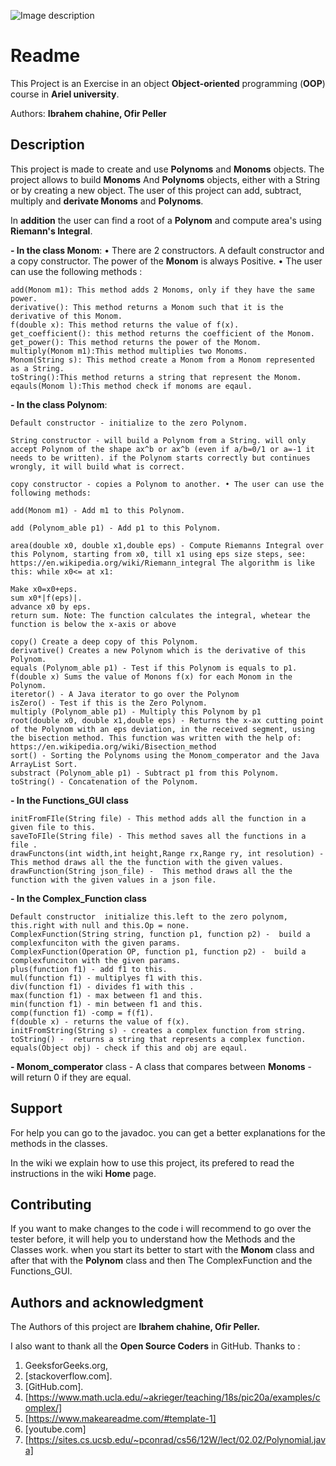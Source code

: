 ![Image description](https://img.techpowerup.org/191212/math-png-icon-17-1148.png)

# Readme

This Project is an Exercise in an object **Object-oriented** programming (**OOP**) course in **Ariel university**.

Authors: **Ibrahem chahine, Ofir Peller**

## Description

This project is made to create and use **Polynoms** and **Monoms** objects. 
The project allows to build **Monoms** And **Polynoms** objects, either with a String or by creating a new object.
The user of this project can add, subtract, multiply and **derivate Monoms** and **Polynoms**. 


In **addition** the user can find a root of a **Polynom** and compute area's using **Riemann's Integral**. 


**- In the class Monom**: 
• There are 2 constructors. A default constructor and a copy constructor. The power of the **Monom** is always Positive.
• The user can use the following methods : 
 ```
add(Monom m1): This method adds 2 Monoms, only if they have the same power.
derivative(): This method returns a Monom such that it is the derivative of this Monom.
f(double x): This method returns the value of f(x).
get_coefficient(): this method returns the coefficient of the Monom.
get_power(): This method returns the power of the Monom.
multiply(Monom m1):This method multiplies two Monoms.
Monom(String s): This method create a Monom from a Monom represented as a String. 
toString():This method returns a string that represent the Monom.
eqauls(Monom l):This method check if monoms are eqaul.
```
**- In the class Polynom**:
```
Default constructor - initialize to the zero Polynom.

String constructor - will build a Polynom from a String. will only accept Polynom of the shape ax^b or ax^b (even if a/b=0/1 or a=-1 it needs to be written). if the Polynom starts correctly but continues wrongly, it will build what is correct.

copy constructor - copies a Polynom to another. • The user can use the following methods:

add(Monom m1) - Add m1 to this Polynom.

add (Polynom_able p1) - Add p1 to this Polynom.

area(double x0, double x1,double eps) - Compute Riemanns Integral over this Polynom, starting from x0, till x1 using eps size steps, see: https://en.wikipedia.org/wiki/Riemann_integral The algorithm is like this: while x0<= at x1:

Make x0=x0+eps.
sum x0*|f(eps)|.
advance x0 by eps.
return sum. Note: The function calculates the integral, whetear the function is below the x-axis or above

copy() Create a deep copy of this Polynom.
derivative() Creates a new Polynom which is the derivative of this Polynom.
equals (Polynom_able p1) - Test if this Polynom is equals to p1.
f(double x) Sums the value of Monons f(x) for each Monom in the Polynom.
iteretor() - A Java iterator to go over the Polynom
isZero() - Test if this is the Zero Polynom.
multiply (Polynom_able p1) - Multiply this Polynom by p1
root(double x0, double x1,double eps) - Returns the x-ax cutting point of the Polynom with an eps deviation, in the received segment, using the bisection method. This function was written with the help of: https://en.wikipedia.org/wiki/Bisection_method
sort() - Sorting the Polynoms using the Monom_comperator and the Java ArrayList Sort.
substract (Polynom_able p1) - Subtract p1 from this Polynom.
toString() - Concatenation of the Polynom.
``` 
**- In the Functions_GUI class**
```
initFromFIle(String file) - This method adds all the function in a given file to this.
saveToFIle(String file) - This method saves all the functions in a file .
drawFunctons(int width,int height,Range rx,Range ry, int resolution) - This method draws all the the function with the given values.
drawFunction(String json_file) -  This method draws all the the function with the given values in a json file.
```


**- In the Complex_Function class**
```
Default constructor  initialize this.left to the zero polynom, this.right with null and this.Op = none.
ComplexFunction(String string, function p1, function p2) -  build a complexfunciton with the given params. 
ComplexFunction(Operation OP, function p1, function p2) -  build a complexfunciton with the given params. 
plus(function f1) - add f1 to this.
mul(function f1) - multiplyes f1 with this.
div(function f1) - divides f1 with this .
max(function f1) - max between f1 and this.
min(function f1) - min between f1 and this. 
comp(function f1) -comp = f(f1).
f(double x) - returns the value of f(x).
initFromString(String s) - creates a complex function from string.
toString() -  returns a string that represents a complex function.
equals(Object obj) - check if this and obj are eqaul.
```

**- Monom_comperator** class - A class that compares between **Monoms** - will return 0 if they are equal.

## Support

For help you can go to the javadoc. 
you can get a better explanations for the methods in the classes.

In the wiki we explain how to use this project, its prefered to read the instructions in the wiki **Home** page.
## Contributing

If you want to make changes to the code i will recommend to go over the tester before, it will help you to understand how
the Methods and the Classes work.
when you start its better to start with the **Monom** class and after that with the **Polynom** class and then The ComplexFunction and the Functions_GUI.

## Authors and acknowledgment
The Authors of this project are **Ibrahem chahine, Ofir Peller.**


I also want to thank all the **Open Source Coders** in GitHub.
Thanks to :
1. GeeksforGeeks.org, 
2. [stackoverflow.com].
3. [GitHub.com].
4. [https://www.math.ucla.edu/~akrieger/teaching/18s/pic20a/examples/complex/]
5. [https://www.makeareadme.com/#template-1]
6. [youtube.com]
7. [https://sites.cs.ucsb.edu/~pconrad/cs56/12W/lect/02.02/Polynomial.java]

